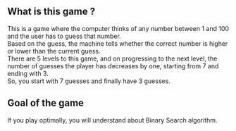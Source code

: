<h2>What is this game ?</h2>
This is a game where the computer thinks of any number between 1 and 100 and the user has to guess that number.<br>
Based on the guess, the machine tells whether the correct number is higher or lower than the current guess.<br>
There are 5 levels to this game, and on progressing to the next level, the number of guesses the player has decreases by one, starting from 7 and ending with 3.<br>
So, you start with 7 guesses and finally have 3 guesses.<br>
<h2>Goal of the game</h2>
If you play optimally, you will understand about Binary Search algorithm.
